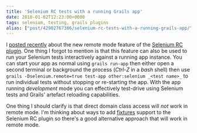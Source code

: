 ```yaml
---
title: 'Selenium RC tests with a running Grails app'
date: 2010-01-02T12:23:00+0000
tags: selenium, testing, grails plugins
alias: ["post/42902767386/selenium-rc-tests-with-a-running-grails-app/"]
---
```


I [posted recently][1] about the new remote mode feature of the [Selenium RC plugin][2]. One thing I forgot to mention is that this feature can also be used to run your Selenium tests interactively against a running app instance. You can start your app as normal using `grails run-app` then either open a second terminal or background the process (_Ctrl-Z_ in a _bash_ shell) then use `grails -Dselenium.remote=true test-app other:selenium _<test name>_` to run individual tests without stopping or re-starting the app. With the app running _development_ mode you can effectively test-drive using Selenium tests and Grails' artefact reloading capabilities.

One thing I should clarify is that direct domain class access will _not_ work in remote mode. I'm thinking about ways to add [fixtures][3] support to the Selenium RC plugin so there's a good alternative approach that will work in remote mode.

[1]: http://blog.freeside.co/post/42902733548/selenium-rc-tests-with-a-remote-app
[2]: http://grails.org/plugin/selenium-rc
[3]: http://grails.org/plugin/fixtures

